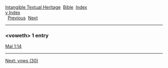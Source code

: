 [Intangible Textual Heritage](../../index)  [Bible](../index) 
[Index](index)   
[v Index](_v_)  
  [Previous](c12174)  [Next](c12176) 

------------------------------------------------------------------------

### &lt;voweth&gt; 1 entry

[Mal 1:14](../kjv/mal001.htm#014)  

------------------------------------------------------------------------

[Next: vows (30)](c12176)
